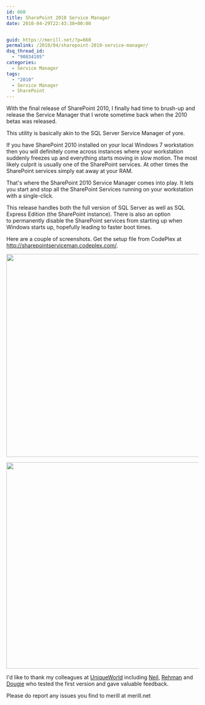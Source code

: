 ```yaml
---
id: 660
title: SharePoint 2010 Service Manager
date: 2010-04-29T22:43:38+00:00


guid: https://merill.net/?p=660
permalink: /2010/04/sharepoint-2010-service-manager/
dsq_thread_id:
  - "90834105"
categories:
  - Service Manager
tags:
  - "2010"
  - Service Manager
  - SharePoint
---
```

With the final release of SharePoint 2010, I finally had time to brush-up and release the Service Manager that I wrote sometime back when the 2010 betas was released.

This utility is basically akin to the SQL Server Service Manager of yore.

If you have SharePoint 2010 installed on your local Windows 7 workstation then you will definitely come across instances where your workstation suddenly freezes up and everything starts moving in slow motion. The most likely culprit is usually one of the SharePoint services. At other times the SharePoint services simply eat away at your RAM.

That's where the SharePoint 2010 Service Manager comes into play. It lets you start and stop all the SharePoint Services running on your workstation with a single-click.

This release handles both the full version of SQL Server as well as SQL Express Edition (the SharePoint instance). There is also an option to permanently disable the SharePoint services from starting up when Windows starts up, hopefully leading to faster boot times.

Here are a couple of screenshots. Get the setup file from CodePlex at <a href="http://sharepointserviceman.codeplex.com/">http://sharepointserviceman.codeplex.com/</a>.

<a href="https://merill.net/wp-content/uploads/2010/04/SharePoint-2010-Service-Manager.png"><img class="alignnone size-full wp-image-661" title="SharePoint 2010 Service Manager" src="https://merill.net/wp-content/uploads/2010/04/SharePoint-2010-Service-Manager.png" alt="" width="564" height="531" /></a>

<a href="https://merill.net/wp-content/uploads/2010/04/SharePoint-2010-Service-Manager-In-Action.png"><img class="alignnone size-full wp-image-662" title="SharePoint-2010-Service-Manager-In-Action" src="https://merill.net/wp-content/uploads/2010/04/SharePoint-2010-Service-Manager-In-Action.png" alt="" width="577" height="540" /></a>

I'd like to thank my colleagues at <a href="http://www.uniqueworld.net/">UniqueWorld</a> including <a href="http://www.neilphillips.com/">Neil</a>, <a href="http://rehmangul.wordpress.com/">Rehman</a> and <a href="http://sharepointsix.blogspot.com/">Dougie</a> who tested the first version and gave valuable feedback.

Please do report any issues you find to merill at merill.net